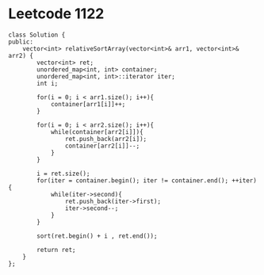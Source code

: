 # Leetcode 1122
    class Solution {
    public:
        vector<int> relativeSortArray(vector<int>& arr1, vector<int>& arr2) {
            vector<int> ret;
            unordered_map<int, int> container;
            unordered_map<int, int>::iterator iter;
            int i;

            for(i = 0; i < arr1.size(); i++){
                container[arr1[i]]++;
            }

            for(i = 0; i < arr2.size(); i++){
                while(container[arr2[i]]){
                    ret.push_back(arr2[i]);
                    container[arr2[i]]--;
                }
            }

            i = ret.size();
            for(iter = container.begin(); iter != container.end(); ++iter){
                while(iter->second){
                    ret.push_back(iter->first);
                    iter->second--;
                }
            }

            sort(ret.begin() + i , ret.end());

            return ret;
        }
    };
